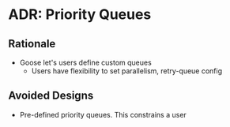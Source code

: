ADR: Priority Queues
=============

Rationale
---------

- Goose let's users define custom queues
  - Users have flexibility to set parallelism, retry-queue config

Avoided Designs
---------
- Pre-defined priority queues. This constrains a user
